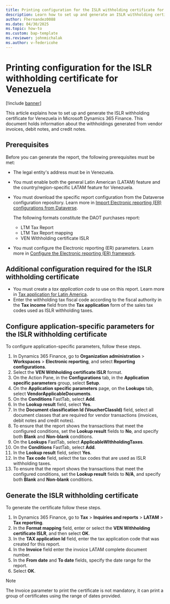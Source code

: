 ```yaml
---
title: Printing configuration for the ISLR withholding certificate for Venezuela
description: Learn how to set up and generate an ISLR withholding certificate for Venezuela.
author: Fhernandez0088
ms.date: 04/30/2025
ms.topic: how-to
ms.custom: bap-template
ms.reviewer: johnmichalak
ms.author: v-federicohe
---
```


# Printing configuration for the ISLR withholding certificate for Venezuela

[!include [banner](../../includes/banner.md)]

This article explains how to set up and generate the ISLR withholding certificate for Venezuela in Microsoft Dynamics 365 Finance.
This document holds information about the withholdings generated from vendor invoices, debit notes, and credit notes.

## Prerequisites

Before you can generate the report, the following prerequisites must be met:

- The legal entity's address must be in Venezuela.
- You must enable both the general Latin American (LATAM) feature and the country/region-specific LATAM feature for Venezuela.
- You must download the specific report configuration from the Dataverse configuration repository. Learn more in [Import Electronic reporting (ER) configurations from Dataverse](../global/workspace/gsw-import-er-config-dataverse.md).

    The following formats constitute the DAOT purchases report:
    - LTM Tax Report
    - LTM Tax Report mapping
    - VEN Withholding certificate ISLR
   

- You must configure the Electronic reporting (ER) parameters. Learn more in [Configure the Electronic reporting (ER) framework](../../../fin-ops-core/dev-itpro/analytics/electronic-reporting-er-configure-parameters.md).

## Additional configuration required for the ISLR withholding certificate

- You must create a *tax application code* to use on this report. Learn more in [Tax application for Latin America]( https://learn.microsoft.com/dynamics365/finance/localizations/iberoamerica/ltm-core-tax-application).
- Enter the withholding tax fiscal code according to the fiscal authority in the **Tax income** field from the **Tax application** form of the sales tax codes used as ISLR withholding taxes.

## Configure application-specific parameters for the ISLR withholding certificate

To configure application-specific parameters, follow these steps.

1. In Dynamics 365 Finance, go to **Organization administration** \> **Workspaces** \> **Electronic reporting**, and select **Reporting configurations**.
1. Select the **VEN Withholding certificate ISLR** format.
1. On the Action Pane, in the **Configurations** tab, in the **Application specific parameters** group, select **Setup**.
1. On the **Application specific parameters** page, on the **Lookups** tab, select **VendorApplicableDocuments**.
1. On the **Conditions** FastTab, select **Add**.
1. In the **Lookup result** field, select **Yes**.
1. In the **Document classification Id (VoucherClassId)** field, select all document classes that are required for vendor transactions (invoices, debit notes and credit notes).
1. To ensure that the report shows the transactions that meet the configured conditions, set the **Lookup result** fields to **No**, and specify both **Blank** and **Non-blank** conditions.
1. On the **Lookups** FastTab, select **ApplicableWIthholdingTaxes**.
1. On the **Conditions** FastTab, select **Add**.
1. In the **Lookup result** field, select **Yes**.
1. In the **Tax code** field, select the tax codes that are used as ISLR withholding taxes.
1. To ensure that the report shows the transactions that meet the configured conditions, set the **Lookup result** fields to **N/A**, and specify both **Blank** and **Non-blank** conditions.

## Generate the ISLR withholding certificate

To generate the certificate follow these steps.

1. In Dynamics 365 Finance, go to **Tax** \> **Inquiries and reports** \> **LATAM** \> **Tax reporting**.
1. In the **Format mapping** field, enter or select the **VEN Withholding certificate ISLR**, and then select **OK**.
1. In the **TAX application Id** field, enter the tax application code that was created for this report.
1. In the **Invoice** field enter the invoice LATAM complete document number.
1. In the **From date** and **To date** fields, specify the date range for the report.
1. Select **OK**.

> [!NOTE]
> The Invoice parameter to print the certificate is not mandatory, it can print a group of certificates using the range of dates provided.
